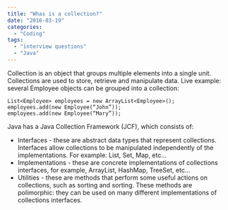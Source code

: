 ```yaml
---
title: "Whas is a collection?"
date: "2016-03-19"
categories:
  - "Coding"
tags:
  - "interview questions"
  - "Java"
---
```


Collection is an object that groups multiple elements into a single unit. Collections are used to store, retrieve and manipulate data. Live example: several Employee objects can be grouped into a collection:

```
List<Employee> employees = new ArrayList<Employee>();
employees.add(new Employee(“John”));
employees.add(new Employee(“Mary”));
```

Java has a Java Collection Framework (JCF), which consists of:

- Interfaces - these are abstract data types that represent collections. Interfaces allow collections to be manipulated independently of the implementations. For example: List, Set, Map, etc...
- Implementations - these are concrete implementations of collections interfaces, for example, ArrayList, HashMap, TreeSet, etc...
- Utilities - these are methods that perform some useful actions on collections, such as sorting and sorting. These methods are polimorphic: they can be used on many different implementations of collections interfaces.
